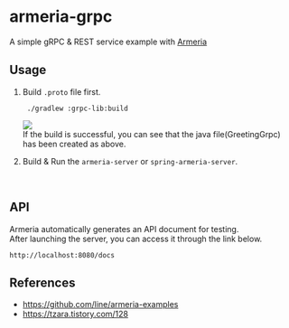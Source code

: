 # armeria-grpc
A simple gRPC &amp; REST service example with <a href="https://github.com/line/armeria">Armeria</a>

## Usage 
1. Build `.proto` file first.
    
        ./gradlew :grpc-lib:build
        
    <img src="https://user-images.githubusercontent.com/17774927/170542024-26954acd-12d7-461e-b47d-103c5f9aa051.png">
    <br>If the build is successful, you can see that the java file(GreetingGrpc) has been created as above.<br>
          
2. Build & Run the `armeria-server` or `spring-armeria-server`.
<br>


## API
Armeria automatically generates an API document for testing.<br>
After launching the server, you can access it through the link below.
  
    http://localhost:8080/docs
    
## References
- <a href="https://github.com/line/armeria-examples">https://github.com/line/armeria-examples</a>
- <a href="https://tzara.tistory.com/128">https://tzara.tistory.com/128</a>
